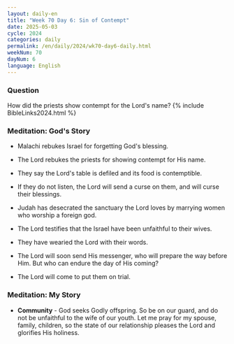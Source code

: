 ```yaml
---
layout: daily-en
title: "Week 70 Day 6: Sin of Contempt"
date: 2025-05-03
cycle: 2024
categories: daily
permalink: /en/daily/2024/wk70-day6-daily.html
weekNum: 70
dayNum: 6
language: English
---
```


### Question     
How did the priests show contempt for the Lord's name?
{% include BibleLinks2024.html %} 

### Meditation: God's Story   
+ Malachi rebukes Israel for forgetting God's blessing. 

+ The Lord rebukes the priests for showing contempt for His name. 

+ They say the Lord's table is defiled and its food is contemptible. 

+ If they do not listen, the Lord will send a curse on them, and will curse their blessings. 

+ Judah has desecrated the sanctuary the Lord loves by marrying women who worship a foreign god. 

+ The Lord testifies that the Israel have been unfaithful to their wives. 

+ They have wearied the Lord with their words. 

+ The Lord will soon send His messenger, who will prepare the way before Him. But who can endure the day of His coming? 

+ The Lord will come to put them on trial. 

### Meditation: My Story   
+ **Community** - God seeks Godly offspring. So be on our guard, and do not be unfaithful to the wife of our youth. Let me pray for my spouse, family, children, so the state of our relationship pleases the Lord and glorifies His holiness. 

